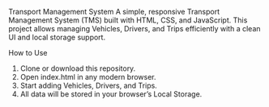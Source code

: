 Transport Management System
A simple, responsive Transport Management System (TMS) built with HTML, CSS, and JavaScript.
This project allows managing Vehicles, Drivers, and Trips efficiently with a clean UI and local storage support.

 How to Use
1.	Clone or download this repository.
2.	Open index.html in any modern browser.
3.	Start adding Vehicles, Drivers, and Trips.
4.	All data will be stored in your browser’s Local Storage.

